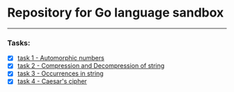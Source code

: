 # Repository for Go language sandbox

---

### Tasks:

- [x] [task 1 - Automorphic numbers](https://github.com/KoizumiHana/Exadel-Golang-2021/tree/master/task1/number)
- [x] [task 2 - Compression and Decompression of string](https://github.com/KoizumiHana/Exadel-Golang-2021/tree/master/task2/string)
- [x] [task 3 - Occurrences in string](https://github.com/KoizumiHana/Exadel-Golang-2021/tree/master/task3/string)
- [x] [task 4 - Caesar's cipher](https://github.com/KoizumiHana/Exadel-Golang-2021/tree/master/task4/cipher)